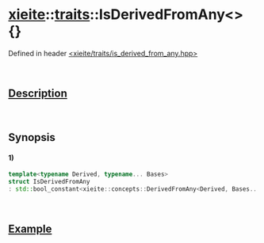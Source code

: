 # [xieite](../../xieite.md)\:\:[traits](../../traits.md)\:\:IsDerivedFromAny\<\> \{\}
Defined in header [<xieite/traits/is_derived_from_any.hpp>](../../../include/xieite/traits/is_derived_from_any.hpp)

&nbsp;

## [Description](../concepts/derived_from_any.md#Description)

&nbsp;

## Synopsis
#### 1)
```cpp
template<typename Derived, typename... Bases>
struct IsDerivedFromAny
: std::bool_constant<xieite::concepts::DerivedFromAny<Derived, Bases...>> {};
```

&nbsp;

## [Example](../concepts/derived_from_any.md#Example)
